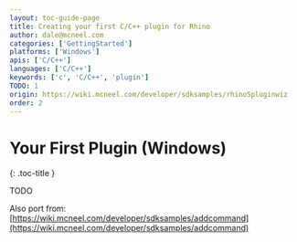 ```yaml
---
layout: toc-guide-page
title: Creating your first C/C++ plugin for Rhino
author: dale@mcneel.com
categories: ['GettingStarted']
platforms: ['Windows']
apis: ['C/C++']
languages: ['C/C++']
keywords: ['c', 'C/C++', 'plugin']
TODO: 1
origin: https://wiki.mcneel.com/developer/sdksamples/rhino5pluginwiz
order: 2
---
```


# Your First Plugin (Windows)
{: .toc-title }

TODO

Also port from: [https://wiki.mcneel.com/developer/sdksamples/addcommand](https://wiki.mcneel.com/developer/sdksamples/addcommand)
